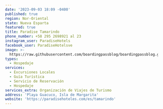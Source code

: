 ```yaml
---
date: '2023-09-03 18:09 -0400'
published: true
region: Nor-Oriental
state: Nueva Esparta
featured: true
title: Paradise Tamarindo
phone_number: +58 295 2698921 al 23
instagram_user: ParadiseHotels
facebook_user: ParadiseHotelsve
image: >-
  https://raw.githubusercontent.com/boardingpassblog/boardingpassblog.github.io/main/assets/images/Paradaise-Hotels-Logo.jpg
types:
  - Hospedaje
services:
  - Excursiones Locales
  - Guía Turística
  - Servicio de Reservación
  - Hospedaje
services_extra: Organización de Viajes de Turismo
address: 'Playa Guacuco, Isla de Margarita'
website: 'https://paradisehoteles.com/es/tamarindo'
---
```

